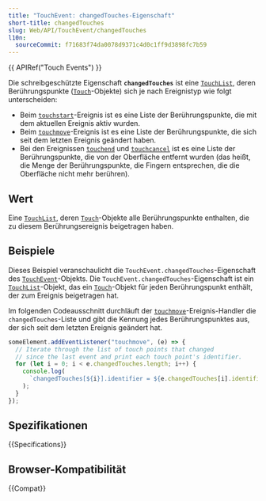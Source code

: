 ```yaml
---
title: "TouchEvent: changedTouches-Eigenschaft"
short-title: changedTouches
slug: Web/API/TouchEvent/changedTouches
l10n:
  sourceCommit: f71683f74da0078d9371c4d0c1ff9d3898fc7b59
---
```


{{ APIRef("Touch Events") }}

Die schreibgeschützte Eigenschaft **`changedTouches`** ist eine [`TouchList`](/de/docs/Web/API/TouchList), deren Berührungspunkte ([`Touch`](/de/docs/Web/API/Touch)-Objekte) sich je nach Ereignistyp wie folgt unterscheiden:

- Beim [`touchstart`](/de/docs/Web/API/Element/touchstart_event)-Ereignis ist es eine Liste der Berührungspunkte, die mit dem aktuellen Ereignis aktiv wurden.
- Beim [`touchmove`](/de/docs/Web/API/Element/touchmove_event)-Ereignis ist es eine Liste der Berührungspunkte, die sich seit dem letzten Ereignis geändert haben.
- Bei den Ereignissen [`touchend`](/de/docs/Web/API/Element/touchend_event) und [`touchcancel`](/de/docs/Web/API/Element/touchcancel_event) ist es eine Liste der Berührungspunkte, die von der Oberfläche entfernt wurden (das heißt, die Menge der Berührungspunkte, die Fingern entsprechen, die die Oberfläche nicht mehr berühren).

## Wert

Eine [`TouchList`](/de/docs/Web/API/TouchList), deren [`Touch`](/de/docs/Web/API/Touch)-Objekte alle Berührungspunkte enthalten, die zu diesem Berührungsereignis beigetragen haben.

## Beispiele

Dieses Beispiel veranschaulicht die `TouchEvent.changedTouches`-Eigenschaft des [`TouchEvent`](/de/docs/Web/API/TouchEvent)-Objekts. Die `TouchEvent.changedTouches`-Eigenschaft ist ein [`TouchList`](/de/docs/Web/API/TouchList)-Objekt, das ein [`Touch`](/de/docs/Web/API/Touch)-Objekt für jeden Berührungspunkt enthält, der zum Ereignis beigetragen hat.

Im folgenden Codeausschnitt durchläuft der [`touchmove`](/de/docs/Web/API/Element/touchmove_event)-Ereignis-Handler die `changedTouches`-Liste und gibt die Kennung jedes Berührungspunktes aus, der sich seit dem letzten Ereignis geändert hat.

```js
someElement.addEventListener("touchmove", (e) => {
  // Iterate through the list of touch points that changed
  // since the last event and print each touch point's identifier.
  for (let i = 0; i < e.changedTouches.length; i++) {
    console.log(
      `changedTouches[${i}].identifier = ${e.changedTouches[i].identifier}`,
    );
  }
});
```

## Spezifikationen

{{Specifications}}

## Browser-Kompatibilität

{{Compat}}
